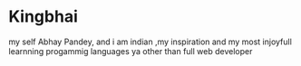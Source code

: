 # Kingbhai
my self Abhay Pandey,  and i am indian ,my inspiration and my most injoyfull learnning progammig languages ya other than full web developer 
